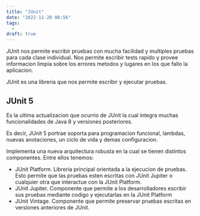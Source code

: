 ```yaml
---
title: "JUnit"
date: "2022-11-20 08:56"
tags: 
  - 
draft: true
---
```

JUnit nos permite escribir pruebas con mucha facilidad y multiples pruebas para cada clase individual. Nos permite escribir tests rapido y provee informacion limpia sobre los errores metodos y lugares en los que fallo la aplicacion.

JUnit es una libreria que nos permite escribir y ejecutar pruebas. 

## JUnit 5
Es la ultima actualizacion que ocurrio de JUnit la cual integra muchas funcionalidades de Java 8 y versiones posteriores. 

Es decir, JUnit 5 portrae soporta para programacion funcional, lambdas, nuevas anotaciones, un ciclo de vida y demas configuracion.

Implementa una nueva arquitectura robusta en la cual se tienen distintos componentes. Entre ellos tenemos:
- JUnit Platform. Libreria principal orientada a la ejecucion de pruebas. Esto permite que las pruebas esten escritas con JUnit Jupiter o cualquier otra que interactue con la JUnit Platform.
- JUnit Jupiter. Componente que permite a los desarrolladores escribir sus pruebas mediante codigo y ejecutarlas en la JUnit Platform
- JUnit Vintage. Componente que permite preservar pruebas escritas en versiones anteriores de JUnit.
